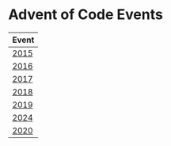# Advent of Code Events

| Event           |
| --------------- |
| [2015](./y2015) |
| [2016](./y2016) |
| [2017](./y2017) |
| [2018](./y2018) |
| [2019](./y2019) |
| [2024](./y2024) |
| [2020](./y2020) |
